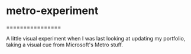 # metro-experiment
================

A little visual experiment when I was last looking at updating my portfolio, taking a visual cue from Microsoft's Metro stuff. 
